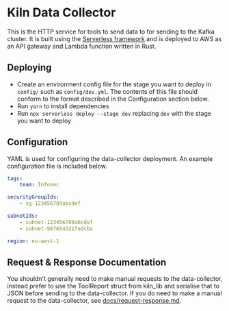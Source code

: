 # Kiln Data Collector

This is the HTTP service for tools to send data to for sending to the Kafka cluster. It is built using the [Serverless framework](https://serverless.com/) and is deployed to AWS as an API gateway and Lambda function written in Rust.

## Deploying
- Create an environment config file for the stage you want to deploy in `config/` such as `config/dev.yml`. The contents of this file should conform to the format described in the Configuration section below.
- Run `yarn` to install dependencies
- Run `npx serverless deploy --stage dev` replacing `dev` with the stage you want to deploy

## Configuration
YAML is used for configuring the data-collector deployment. An example configuration file is included below.
```YAML
tags:
    team: Infosec

securityGroupIds:
    - sg-123456789abcdef

subnetIds:
    - subnet-123456789abcdef
    - subnet-987654321fedcba

region: eu-west-1
```

## Request & Response Documentation

You shouldn't generally need to make manual requests to the data-collector, instead prefer to use the ToolReport struct from kiln_lib and serialise that to JSON before sending to the data-collector. If you do need to make a manual request to the data-collector, see [docs/request-response.md](docs/request-response.md).
